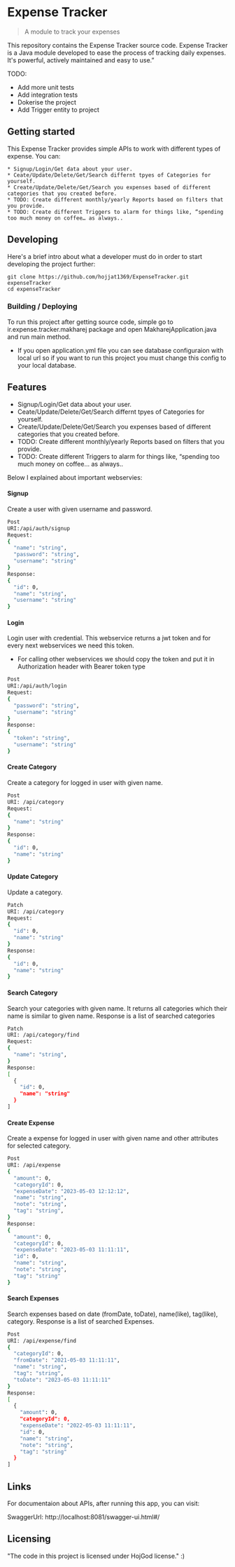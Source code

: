 
# Expense Tracker
> A module to track your expenses

This repository contains the Expense Tracker source code. Expense Tracker is a Java module developed to ease the process of tracking daily expenses. It's powerful, actively maintained and easy to use.”

TODO:

* Add more unit tests
* Add integration tests
* Dokerise the project
* Add Trigger entity to project

## Getting started

This Expense Tracker provides simple APIs to work with different types of expense. You can:

```shell
* Signup/Login/Get data about your user.
* Ceate/Update/Delete/Get/Search differnt tpyes of Categories for yourself.
* Create/Update/Delete/Get/Search you expenses based of different categories that you created before.
* TODO: Create different monthly/yearly Reports based on filters that you provide.
* TODO: Create different Triggers to alarm for things like, “spending too much money on coffee… as always..
```

## Developing

Here's a brief intro about what a developer must do in order to start developing
the project further:

```shell
git clone https://github.com/hojjat1369/ExpenseTracker.git expenseTracker
cd expenseTracker
```

### Building / Deploying

To run this project after getting source code, simple go to ir.expense.tracker.makharej package and open MakharejApplication.java and run main method.

* If you open application.yml file you can see database configuraion with local url so if you want to run this project you must change this config to your local database.

## Features

* Signup/Login/Get data about your user.
* Ceate/Update/Delete/Get/Search differnt tpyes of Categories for yourself.
* Create/Update/Delete/Get/Search you expenses based of different categories that you created before.
* TODO: Create different monthly/yearly Reports based on filters that you provide.
* TODO: Create different Triggers to alarm for things like, “spending too much money on coffee… as always..

Below I explained about important webservies:

#### Signup
Create a user with given username and password.

```bash
Post
URI:/api/auth/signup
Request:
{
  "name": "string",
  "password": "string",
  "username": "string"
}
Response:
{
  "id": 0,
  "name": "string",
  "username": "string"
}
```

#### Login
Login user with credential. This webservice returns a jwt token and for every next webservices we need this token.

* For calling other webservices we should copy the token and put it in Authorization header with Bearer token type

```bash
Post
URI:/api/auth/login
Request:
{
  "password": "string",
  "username": "string"
}
Response:
{
  "token": "string",
  "username": "string"
}
```

#### Create Category
Create a category for logged in user with given name.

```bash
Post
URI: /api/category
Request:
{
  "name": "string"
}
Response:
{
  "id": 0,
  "name": "string"
}
```

#### Update Category
Update a category.

```bash
Patch
URI: /api/category
Request:
{
  "id": 0,
  "name": "string"
}
Response:
{
  "id": 0,
  "name": "string"
}
```

#### Search Category
Search your categories with given name. It returns all categories which their name is similar to given name. Response is a list of searched categories

```bash
Patch
URI: /api/category/find
Request:
{
  "name": "string",
}
Response:
[
  {
    "id": 0,
    "name": "string"
  }
]
```

#### Create Expense
Create a expense for logged in user with given name and other attributes for selected category.

```bash
Post
URI: /api/expense
{
  "amount": 0,
  "categoryId": 0,
  "expenseDate": "2023-05-03 12:12:12",
  "name": "string",
  "note": "string",
  "tag": "string",
}
Response:
{
  "amount": 0,
  "categoryId": 0,
  "expenseDate": "2023-05-03 11:11:11",
  "id": 0,
  "name": "string",
  "note": "string",
  "tag": "string"
}
```

#### Search Expenses
Search expenses based on date (fromDate, toDate), name(like), tag(like), category. Response is a list of searched Expenses. 

```bash
Post
URI: /api/expense/find
{
  "categoryId": 0,
  "fromDate": "2021-05-03 11:11:11",
  "name": "string",
  "tag": "string",
  "toDate": "2023-05-03 11:11:11"
}
Response:
[
  {
    "amount": 0,
    "categoryId": 0,
    "expenseDate": "2022-05-03 11:11:11",
    "id": 0,
    "name": "string",
    "note": "string",
    "tag": "string"
  }
]
```


## Links

For documentaion about APIs, after running this app, you can visit:

SwaggerUrl: http://localhost:8081/swagger-ui.html#/


## Licensing
"The code in this project is licensed under HojGod license."  :)
